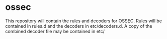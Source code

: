 # ossec
This repository will contain the rules and decoders for OSSEC. Rules will be contained in rules.d and the decoders in etc/decoders.d. A copy of the combined decoder file may be contained in etc/
